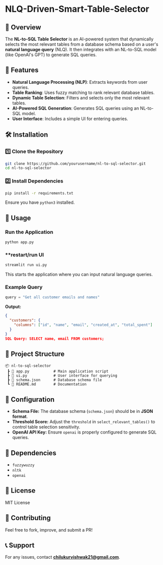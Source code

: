 # NLQ-Driven-Smart-Table-Selector

## 📌 Overview
The **NL-to-SQL Table Selector** is an AI-powered system that dynamically selects the most relevant tables from a database schema based on a user's **natural language query** (NLQ). It then integrates with an NL-to-SQL model (like OpenAI's GPT) to generate SQL queries.

## 🚀 Features
- **Natural Language Processing (NLP)**: Extracts keywords from user queries.
- **Table Ranking**: Uses fuzzy matching to rank relevant database tables.
- **Dynamic Table Selection**: Filters and selects only the most relevant tables.
- **AI-Powered SQL Generation**: Generates SQL queries using an NL-to-SQL model.
- **User Interface**: Includes a simple UI for entering queries.

## 🛠️ Installation
### **1️⃣ Clone the Repository**
```bash
git clone https://github.com/yourusername/nl-to-sql-selector.git
cd nl-to-sql-selector
```
### **2️⃣ Install Dependencies**
```bash
pip install -r requirements.txt
```
Ensure you have `python3` installed.

## 📌 Usage
### **Run the Application**
```bash
python app.py
```
### **restart/run UI
```bash
streamlit run ui.py
```
This starts the application where you can input natural language queries.

### **Example Query**
```python
query = "Get all customer emails and names"
```
**Output:**
```json
{
  "customers": {
    "columns": ["id", "name", "email", "created_at", "total_spent"]
  }
}
SQL Query: SELECT name, email FROM customers;
```

## 📂 Project Structure
```
📦 nl-to-sql-selector
 ┣ 📜 app.py           # Main application script
 ┣ 📜 ui.py            # User interface for querying
 ┣ 📜 schema.json      # Database schema file
 ┗ 📜 README.md        # Documentation
```

## 🔧 Configuration
- **Schema File:** The database schema (`schema.json`) should be in **JSON format**.
- **Threshold Score:** Adjust the `threshold` in `select_relevant_tables()` to control table selection sensitivity.
- **OpenAI API Key:** Ensure `openai` is properly configured to generate SQL queries.

## 📌 Dependencies
- `fuzzywuzzy`
- `nltk`
- `openai`

## 📝 License
MIT License

## 🤝 Contributing
Feel free to fork, improve, and submit a PR!

## 📞 Support
For any issues, contact **chilukurvishwak21@gmail.com**.

